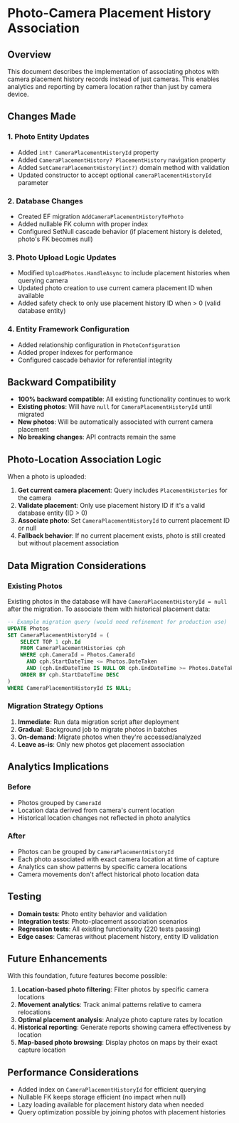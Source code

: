 # Photo-Camera Placement History Association

## Overview

This document describes the implementation of associating photos with camera placement history records instead of just cameras. This enables analytics and reporting by camera location rather than just by camera device.

## Changes Made

### 1. Photo Entity Updates

- Added `int? CameraPlacementHistoryId` property
- Added `CameraPlacementHistory? PlacementHistory` navigation property  
- Added `SetCameraPlacementHistory(int?)` domain method with validation
- Updated constructor to accept optional `cameraPlacementHistoryId` parameter

### 2. Database Changes

- Created EF migration `AddCameraPlacementHistoryToPhoto`
- Added nullable FK column with proper index
- Configured SetNull cascade behavior (if placement history is deleted, photo's FK becomes null)

### 3. Photo Upload Logic Updates

- Modified `UploadPhotos.HandleAsync` to include placement histories when querying camera
- Updated photo creation to use current camera placement ID when available
- Added safety check to only use placement history ID when > 0 (valid database entity)

### 4. Entity Framework Configuration

- Added relationship configuration in `PhotoConfiguration`
- Added proper indexes for performance
- Configured cascade behavior for referential integrity

## Backward Compatibility

- **100% backward compatible**: All existing functionality continues to work
- **Existing photos**: Will have `null` for `CameraPlacementHistoryId` until migrated
- **New photos**: Will be automatically associated with current camera placement
- **No breaking changes**: API contracts remain the same

## Photo-Location Association Logic

When a photo is uploaded:

1. **Get current camera placement**: Query includes `PlacementHistories` for the camera
2. **Validate placement**: Only use placement history ID if it's a valid database entity (ID > 0)
3. **Associate photo**: Set `CameraPlacementHistoryId` to current placement ID or null
4. **Fallback behavior**: If no current placement exists, photo is still created but without placement association

## Data Migration Considerations

### Existing Photos

Existing photos in the database will have `CameraPlacementHistoryId = null` after the migration. To associate them with historical placement data:

```sql
-- Example migration query (would need refinement for production use)
UPDATE Photos 
SET CameraPlacementHistoryId = (
    SELECT TOP 1 cph.Id 
    FROM CameraPlacementHistories cph 
    WHERE cph.CameraId = Photos.CameraId 
      AND cph.StartDateTime <= Photos.DateTaken 
      AND (cph.EndDateTime IS NULL OR cph.EndDateTime >= Photos.DateTaken)
    ORDER BY cph.StartDateTime DESC
)
WHERE CameraPlacementHistoryId IS NULL;
```

### Migration Strategy Options

1. **Immediate**: Run data migration script after deployment
2. **Gradual**: Background job to migrate photos in batches
3. **On-demand**: Migrate photos when they're accessed/analyzed
4. **Leave as-is**: Only new photos get placement association

## Analytics Implications

### Before
- Photos grouped by `CameraId`
- Location data derived from camera's current location
- Historical location changes not reflected in photo analytics

### After  
- Photos can be grouped by `CameraPlacementHistoryId`
- Each photo associated with exact camera location at time of capture
- Analytics can show patterns by specific camera locations
- Camera movements don't affect historical photo location data

## Testing

- **Domain tests**: Photo entity behavior and validation
- **Integration tests**: Photo-placement association scenarios  
- **Regression tests**: All existing functionality (220 tests passing)
- **Edge cases**: Cameras without placement history, entity ID validation

## Future Enhancements

With this foundation, future features become possible:

1. **Location-based photo filtering**: Filter photos by specific camera locations
2. **Movement analytics**: Track animal patterns relative to camera relocations
3. **Optimal placement analysis**: Analyze photo capture rates by location
4. **Historical reporting**: Generate reports showing camera effectiveness by location
5. **Map-based photo browsing**: Display photos on maps by their exact capture location

## Performance Considerations

- Added index on `CameraPlacementHistoryId` for efficient querying
- Nullable FK keeps storage efficient (no impact when null)
- Lazy loading available for placement history data when needed
- Query optimization possible by joining photos with placement histories